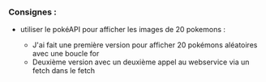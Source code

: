 ### Consignes : 

- utiliser le pokéAPI pour afficher les images de 20 pokemons :

	- J'ai fait une première version pour afficher 20 pokémons aléatoires avec une boucle for
	- Deuxième version avec un deuxième appel au webservice via un fetch dans le fetch
